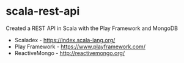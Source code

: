 # scala-rest-api

Created a REST API in Scala with the Play Framework and MongoDB

- Scaladex - https://index.scala-lang.org/
- Play Framework - https://www.playframework.com/
- ReactiveMongo - http://reactivemongo.org/
